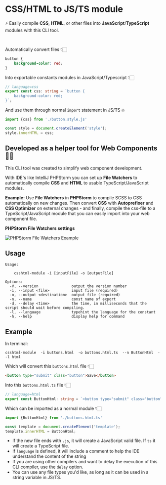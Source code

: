 # CSS/HTML to JS/TS module

⚡ Easily compile **CSS**, **HTML**, or other files into **JavaScript**/**TypeScript** modules with this CLI tool.

<br>

Automatically convert files 👇🏻

```css
button {
    background-color: red;
}
```

Into exportable constants modules in JavaScript/Typescript 👇🏻

```ts
// language=css
export const css: string = `button {
    background-color: red;
}`;
```

And use them through normal `import` statement in JS/TS 🔥

```ts
import {css} from './button.style.js'

const style = document.createElement('style');
style.innerHTML = css;
```


## Developed as a helper tool for Web Components 👌🏻

This CLI tool was created to simplify web component development.

With IDE's like IntelliJ PHPStorm you can set up **File Watchers** to automatically compile
**CSS** and **HTML** to usable TypeScript/JavaScript modules.

**Example:** Use **File Watchers** in **PHPStorm** to compile SCSS to CSS
automatically on new changes. Then convert **CSS** with **Autoprefixer** and
**CSS Optimizer** on external changes - and finally, compile the css-file to a TypeScript/JavaScript module that
you can easily import into your web component file.

**PHPStorm File Watchers settings**

![PHPStorm File Watchers Example](https://https://github.com/rammewerk/csshtml-module/.github/readme/file-watcher-example.png?raw=true)

## Usage

```
Usage:

    csshtml-module -i [inputFile] -o [outputFile]

Options:
  -V, --version               output the version number
  -i, --input <file>          input file (required)
  -o, --output <destination>  output file (required)
  -n, --name                  const name of export
  -d, --delay <time>          the time, in milliseconds that the script should wait before compiling.
  -l, --language              typehint the language for the constant
  -h, --help                  display help for command
```

## Example
In terminal:
```shell
csshtml-module  -i buttons.html  -o buttons.html.ts  --n ButtonHtml  --l html
```

Which will convert this `buttons.html` file 👇🏻

```html
<button type="submit" class="button">Save</button>
```

Into this `buttons.html.ts` file 👇🏻

```ts
// language=html
export const ButtonHtml: string = `<button type="submit" class="button">Save</button>`;
```

Which can be imported as a normal module 👇🏻
```ts
import {ButtonHtml} from './buttons.html.ts'

const template = document.createElement('template');
template.innerHTML = ButtonHtml;
```
* If the new file ends with `.js`, it will create a JavaScript valid file. If `ts` it will create a TypeScript file.
* If `language` is defined, it will include a comment to help the IDE understand the content of the string
* If you are using other compilers and want to delay the execution of this CLI compiler, use the `delay` option.
* You can use any file types you'd like, as long as it can be used in a string variable in JS/TS.

